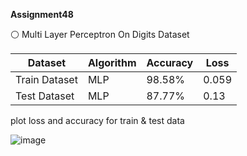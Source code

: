  **Assignment48**

⚪ Multi Layer Perceptron On Digits Dataset

| Dataset       | Algorithm   | Accuracy | Loss      |
| -------       | ---         | ---      | -----     |
| Train Dataset |    MLP      | 98.58%   | 0.059     |
| Test Dataset  |    MLP      | 87.77%   | 0.13      |

 
plot loss and accuracy for train & test data

![image](https://github.com/SajedehGharabadian/Machine_Learning_Pylearn7/assets/76538787/9765988e-0190-43be-92b0-4fe7477a09a4)

